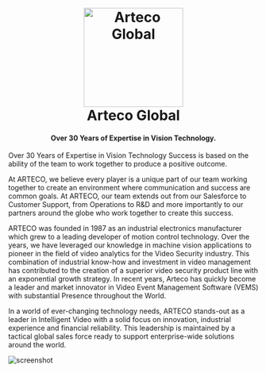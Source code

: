 
<h1 align="center">
  <br>
  <a href="https://www.arteco-global.com/"><img src="https://www.arteco-global.com/i/logo-arteco-bianco.svg" alt="Arteco Global" width="200"></a>
  <br>
  Arteco Global
  <br>
</h1>

<h4 align="center">Over 30 Years of Expertise in Vision Technology.</h4>

<p>Over 30 Years of Expertise in Vision Technology
Success is based on the ability of the team to work together to produce a positive outcome.

At ARTECO, we believe every player is a unique part of our team working together to create an environment where communication and success are common goals. At ARTECO, our team extends out from our Salesforce to Customer Support, from Operations to R&D and more importantly to our partners around the globe who work together to create this success.

ARTECO was founded in 1987 as an industrial electronics manufacturer which grew to a leading developer of motion control technology. Over the years, we have leveraged our knowledge in machine vision applications to pioneer in the field of video analytics for the Video Security industry. This combination of industrial know-how and investment in video management has contributed to the creation of a superior video security product line with an exponential growth strategy. In recent years, Arteco has quickly become a leader and market innovator in Video Event Management Software (VEMS) with substantial Presence throughout the World.

In a world of ever-changing technology needs, ARTECO stands-out as a leader in Intelligent Video with a solid focus on innovation, industrial experience and financial reliability. This leadership is maintained by a tactical global sales force ready to support enterprise-wide solutions around the world.</p>


![screenshot](https://www.arteco-global.com/wp-content/uploads/2020/05/Progetto-senza-titolo-12.png)

